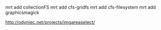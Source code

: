 mrt add collectionFS
mrt add cfs-gridfs
mrt add cfs-filesystem
mrt add graphicsmagick

http://odyniec.net/projects/imgareaselect/   